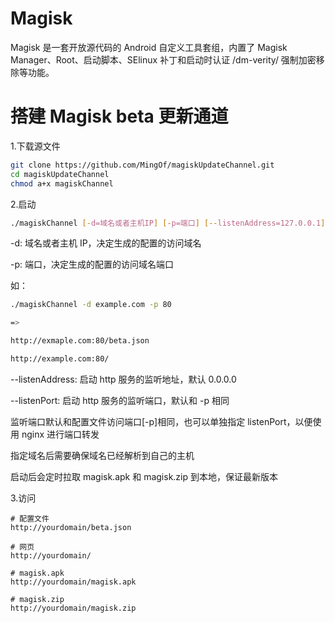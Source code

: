 # Magisk

Magisk 是一套开放源代码的 Android 自定义工具套组，内置了 Magisk Manager、Root、启动脚本、SElinux 补丁和启动时认证 /dm-verity/ 强制加密移除等功能。


# 搭建 Magisk beta 更新通道

1.下载源文件

```bash
git clone https://github.com/MingOf/magiskUpdateChannel.git
cd magiskUpdateChannel
chmod a+x magiskChannel
```


2.启动
```bash
./magiskChannel [-d=域名或者主机IP] [-p=端口] [--listenAddress=127.0.0.1] [--listenPort=监听端口]
```
-d: 域名或者主机 IP，决定生成的配置的访问域名 

-p: 端口，决定生成的配置的访问域名端口

如：
```bash
./magiskChannel -d example.com -p 80 

=>

http://exmaple.com:80/beta.json

http://example.com:80/

```

--listenAddress: 启动 http 服务的监听地址，默认 0.0.0.0

--listenPort: 启动 http 服务的监听端口，默认和 -p 相同

监听端口默认和配置文件访问端口[-p]相同，也可以单独指定 listenPort，以便使用 nginx 进行端口转发

指定域名后需要确保域名已经解析到自己的主机

启动后会定时拉取 magisk.apk 和 magisk.zip 到本地，保证最新版本

3.访问

```
# 配置文件
http://yourdomain/beta.json

# 网页
http://yourdomain/

# magisk.apk
http://yourdomain/magisk.apk

# magisk.zip
http://yourdomain/magisk.zip
```